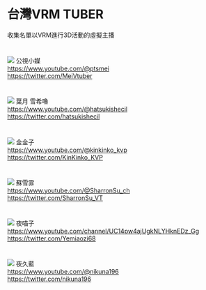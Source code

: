 # **台灣VRM TUBER**
收集名單以VRM進行3D活動的虛擬主播
#
![](https://yt3.ggpht.com/iV8wonRuqMcONJknbi25LLaEXT-T38TSdwtRkz9bi8JzKKz4CaBd5b9iRdM36QRoAXCGxb98=s176-c-k-c0x00ffffff-no-rj)
公視小媒  
https://www.youtube.com/@ptsmei  
https://twitter.com/MeiVtuber
#
![](https://yt3.ggpht.com/0bpWdBI8USfawgZfk67Lo7HzKMzfm_zOwtxxuag8WwUTM2dN7UMQA6EqwqBiHrIc8yF3wipo=s176-c-k-c0x00ffffff-no-rj)
葉月 雪希嚕  
https://www.youtube.com/@hatsukishecil  
https://twitter.com/hatsukishecil
#
![](https://yt3.ggpht.com/hHe5MV0NpjNSw2j7aFHuZEt-by1W7QzV7cjAQLup3Og6O0xtDgK65jaxonyDWYj-2i2iGtza2g=s176-c-k-c0x00ffffff-no-rj)
金金子  
https://www.youtube.com/@kinkinko_kvp  
https://twitter.com/KinKinko_KVP
#
![](https://yt3.ggpht.com/MZoEieqr2FQWw5cSSUgqZH_mTw_yIscVo6JIHJuPAgdU45lB-zE7jtrlkpl1f1zS-vvXRkBCMA=s176-c-k-c0x00ffffff-no-rj)
蘇雪霏  
https://www.youtube.com/@SharronSu_ch  
https://twitter.com/SharronSu_VT
#
![](https://yt3.ggpht.com/RjklBuhFM4Z5Zj-D1qr3J3wNIiJM5PIxPoPH1roPc53Jh8Rfun1gH99mEo9Kb68s3jsVr0TD=s176-c-k-c0x00ffffff-no-rj)
夜喵子  
https://www.youtube.com/channel/UC14pw4ajUgkNLYHknEDz_Gg  
https://twitter.com/Yemiaozi68
#
![](https://yt3.ggpht.com/-86huKg4Zh_1OXvsC1M7vqn-rAoV_JxxXW5CkwicVrCGQmYDJ7pCVp1KMPupUFFGoQ2wNJQLWA=s176-c-k-c0x00ffffff-no-rj)
夜久藍  
https://www.youtube.com/@nikuna196  
https://twitter.com/nikuna196
#
